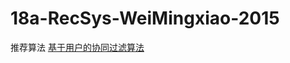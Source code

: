 # 18a-RecSys-WeiMingxiao-2015
推荐算法
[基于用户的协同过滤算法](https://github.com/m-L-0/18a-RecSys-WeiMingxiao-2015/blob/master/code/res.ipynb)
